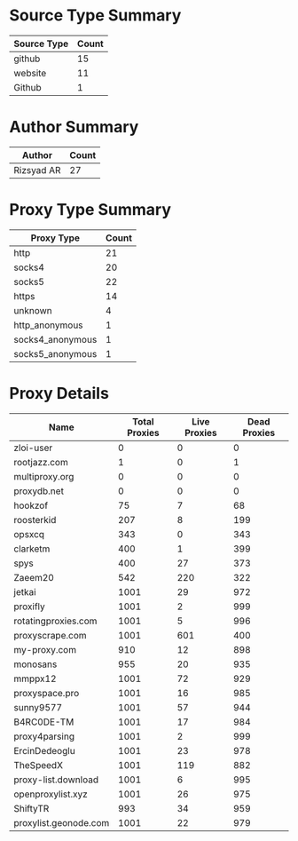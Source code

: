 # Source Type Summary

| Source Type | Count |
|-------------|-------|
| github | 15 |
| website | 11 |
| Github | 1 |


# Author Summary

| Author | Count |
|--------|-------|
| Rizsyad AR | 27 |


# Proxy Type Summary

| Proxy Type | Count |
|------------|-------|
| http | 21 |
| socks4 | 20 |
| socks5 | 22 |
| https | 14 |
| unknown | 4 |
| http_anonymous | 1 |
| socks4_anonymous | 1 |
| socks5_anonymous | 1 |


# Proxy Details

| Name | Total Proxies | Live Proxies | Dead Proxies |
|------|---------------|--------------|---------------|
| zloi-user | 0 | 0 | 0 |
| rootjazz.com | 1 | 0 | 1 |
| multiproxy.org | 0 | 0 | 0 |
| proxydb.net | 0 | 0 | 0 |
| hookzof | 75 | 7 | 68 |
| roosterkid | 207 | 8 | 199 |
| opsxcq | 343 | 0 | 343 |
| clarketm | 400 | 1 | 399 |
| spys | 400 | 27 | 373 |
| Zaeem20 | 542 | 220 | 322 |
| jetkai | 1001 | 29 | 972 |
| proxifly | 1001 | 2 | 999 |
| rotatingproxies.com | 1001 | 5 | 996 |
| proxyscrape.com | 1001 | 601 | 400 |
| my-proxy.com | 910 | 12 | 898 |
| monosans | 955 | 20 | 935 |
| mmppx12 | 1001 | 72 | 929 |
| proxyspace.pro | 1001 | 16 | 985 |
| sunny9577 | 1001 | 57 | 944 |
| B4RC0DE-TM | 1001 | 17 | 984 |
| proxy4parsing | 1001 | 2 | 999 |
| ErcinDedeoglu | 1001 | 23 | 978 |
| TheSpeedX | 1001 | 119 | 882 |
| proxy-list.download | 1001 | 6 | 995 |
| openproxylist.xyz | 1001 | 26 | 975 |
| ShiftyTR | 993 | 34 | 959 |
| proxylist.geonode.com | 1001 | 22 | 979 |
